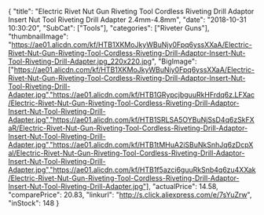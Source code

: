 {
	"title": "Electric Rivet Nut Gun Riveting Tool Cordless Riveting Drill Adaptor Insert Nut Tool Riveting Drill Adapter 2.4mm-4.8mm",
	"date": "2018-10-31 10:30:20",
	"SubCat": ["Tools"],
	"categories": ["Riveter Guns"],
	"thumbnailImage": "https://ae01.alicdn.com/kf/HTB1XKMoJkyWBuNjy0Fpq6yssXXaA/Electric-Rivet-Nut-Gun-Riveting-Tool-Cordless-Riveting-Drill-Adaptor-Insert-Nut-Tool-Riveting-Drill-Adapter.jpg_220x220.jpg",
	"BigImage": ["https://ae01.alicdn.com/kf/HTB1XKMoJkyWBuNjy0Fpq6yssXXaA/Electric-Rivet-Nut-Gun-Riveting-Tool-Cordless-Riveting-Drill-Adaptor-Insert-Nut-Tool-Riveting-Drill-Adapter.jpg","https://ae01.alicdn.com/kf/HTB1GRypcjbguuRkHFrdq6z.LFXac/Electric-Rivet-Nut-Gun-Riveting-Tool-Cordless-Riveting-Drill-Adaptor-Insert-Nut-Tool-Riveting-Drill-Adapter.jpg","https://ae01.alicdn.com/kf/HTB1SRLSA5OYBuNjSsD4q6zSkFXaR/Electric-Rivet-Nut-Gun-Riveting-Tool-Cordless-Riveting-Drill-Adaptor-Insert-Nut-Tool-Riveting-Drill-Adapter.jpg","https://ae01.alicdn.com/kf/HTB1tMHuA2iSBuNkSnhJq6zDcpXal/Electric-Rivet-Nut-Gun-Riveting-Tool-Cordless-Riveting-Drill-Adaptor-Insert-Nut-Tool-Riveting-Drill-Adapter.jpg","https://ae01.alicdn.com/kf/HTB1f5azci6guuRkSnb4q6zu4XXak/Electric-Rivet-Nut-Gun-Riveting-Tool-Cordless-Riveting-Drill-Adaptor-Insert-Nut-Tool-Riveting-Drill-Adapter.jpg"],
	"actualPrice": 14.58,
	"comparePrice": 20.83,
	"linkurl": "http://s.click.aliexpress.com/e/7sYuZrw",
	"inStock": 148
}
